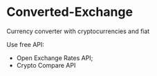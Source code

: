 # Converted-Exchange

Currency converter with cryptocurrencies and fiat

Use free API:
- Open Exchange Rates API;
- Crypto Compare API
